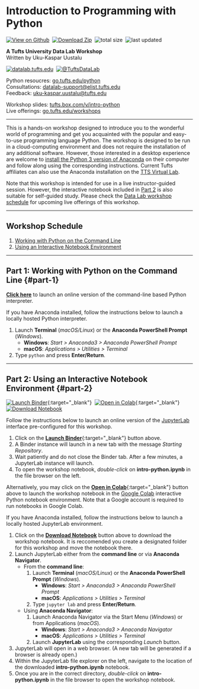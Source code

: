 #  Introduction to Programming with Python

[![View on Github](https://tuftsdatalab.github.io/assets/badges/github.svg)](https://github.com/tuftsdatalab/intro-python)&nbsp;
[![Download Zip](https://tuftsdatalab.github.io/assets/badges/download.svg)](https://github.com/tuftsdatalab/intro-python/archive/master.zip)&nbsp;
![total size](https://img.shields.io/github/repo-size/tuftsdatalab/intro-python?label=total%20size)&nbsp;
![last updated](https://img.shields.io/github/last-commit/tuftsdatalab/intro-python?label=last%20updated)

**A Tufts University Data Lab Workshop**\
Written by Uku-Kaspar Uustalu

[![datalab.tufts.edu](https://tuftsdatalab.github.io/assets/badges/datalab.svg)](https://sites.tufts.edu/datalab)&nbsp;
[![@TuftsDataLab](https://tuftsdatalab.github.io/assets/badges/twitter.svg)](https://twitter.com/intent/follow?screen_name=tuftsdatalab)

Python resoucres: [go.tufts.edu/python](https://sites.tufts.edu/datalab/python/)\
Consultations: <datalab-support@elist.tufts.edu>\
Feedback: <uku-kaspar.uustalu@tufts.edu>

Workshop slides: [tufts.box.com/v/intro-python](https://tufts.box.com/v/intro-python)\
Live offerings: [go.tufts.edu/workshops](https://sites.tufts.edu/datalab/workshops/)

---
This is a hands-on workshop designed to introduce you to the wonderful world of programming and get you acquainted with the popular and easy-to-use programming language Python. The workshop is designed to be run in a cloud-computing environment and does not require the installation of any additional software. However, those interested in a desktop experience are welcome to [install the Python 3 version of Anaconda](https://docs.anaconda.com/anaconda/install/) on their computer and follow along using the corresponding instructions. Current Tufts affiliates can also use the Anaconda installation on the [TTS Virtual Lab](https://vdi.it.tufts.edu/).

Note that this workshop is intended for use in a live instructor-guided session. However, the interactive notebook included in [Part 2](#part-2) is also suitable for self-guided study. Please check the [Data Lab workshop schedule](https://sites.tufts.edu/datalab/workshops/) for upcoming live offerings of this workshop.

---
## Workshop Schedule

1. [Working with Python on the Command Line](#part-1)
2. [Using an Interactive Notebook Environment](#part-2)

---
## Part 1: Working with Python on the Command Line {#part-1}

<a href="https://console.python.org/python-dot-org-console/console_frame/" target="_blank" onClick="window.open('https://console.python.org/python-dot-org-console/console_frame/','pagename','resizable,height=315,width=745'); return false;">**Click here**</a> to launch an online version of the command-line based Python interpreter.

If you have Anaconda installed, follow the instructions below to launch a locally hosted Python interpreter.

1. Launch **Terminal** (*macOS/Linux*) or the **Anaconda PowerShell Prompt** (*Windows*).
    - **Windows**: *Start > Anaconda3 > Anaconda PowerShell Prompt*
    - **macOS**: *Applications > Utilities > Terminal*
2. Type `python` and press **Enter/Return**.

---
## Part 2: Using an Interactive Notebook Environment {#part-2}
[![Launch Binder](https://mybinder.org/badge_logo.svg)](https://mybinder.org/v2/gh/tuftsdatalab/intro-python/master?urlpath=lab){:target="_blank"}&nbsp;
[![Open in Colab](https://colab.research.google.com/assets/colab-badge.svg)](https://colab.research.google.com/github/tuftsdatalab/intro-python/blob/master/intro-python.ipynb){:target="_blank"}&nbsp;
[![Download Notebook](https://tuftsdatalab.github.io/assets/badges/jupyter.svg)](https://cdn.jsdelivr.net/gh/tuftsdatalab/intro-python/intro-python.ipynb)

Follow the instructions below to launch an online version of the [JupyterLab](https://jupyterlab.readthedocs.io/en/stable/) interface pre-configured for this workshop.
1. Click on the [**Launch Binder**](https://mybinder.org/v2/gh/tuftsdatalab/intro-python/master?urlpath=lab){:target="_blank"} button above.
2. A Binder instance will launch in a new tab with the message *Starting Repository*.
3. Wait patiently and do not close the Binder tab. After a few minutes, a JupyterLab instance will launch.
4. To open the workshop notebook, *double-click* on **intro-python.ipynb** in the file browser on the left.

Alternatively, you may click on the [**Open in Colab**](https://colab.research.google.com/github/tuftsdatalab/intro-python/blob/master/intro-python.ipynb){:target="_blank"} button above to launch the workshop notebook in the [Google Colab](https://colab.research.google.com/) interactive Python notebook environment. Note that a Google account is required to run notebooks in Google Colab.

If you have Anaconda installed, follow the instructions below to launch a locally hosted JupyterLab environment.

1. Click on the [**Download Notebook**](https://cdn.jsdelivr.net/gh/tuftsdatalab/intro-python/intro-python.ipynb) button above to download the workshop notebook. It is reccomended you create a designated folder for this workshop and move the notebook there.
2. Launch JupyterLab either from the **command line** or via **Anaconda Navigator**.
    - From the **command line**:
        1. Launch **Terminal** (*macOS/Linux*) or the **Anaconda PowerShell Prompt** (*Windows*).
            - **Windows**: *Start > Anaconda3 > Anaconda PowerShell Prompt*
            - **macOS**: *Applications > Utilities > Terminal*
        2. Type `jupyter lab` and press **Enter/Return**.
    - Using **Anaconda Navigator**:
        1. Launch Anaconda Navigator via the Start Menu (*Windows*) or from Applications (*macOS*).
            - **Windows**: *Start > Anaconda3 > Anaconda Navigator*
            - **macOS**: *Applications > Utilities > Terminal*
        2. Launch **JupyterLab** using the corresponding *Launch* button.
3. JupyterLab will open in a web browser. (A new tab will be generated if a browser is already open.)
4. Within the JupyterLab file explorer on the left, navigate to the location of the downloaded **intro-python.ipynb** notebook.
5. Once you are in the correct directory, *double-click* on **intro-python.ipynb** in the file browser to open the workshop notebook.
